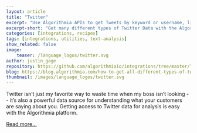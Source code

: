 ```yaml
---
layout: article
title: "Twitter"
excerpt: "Use Algorithmia APIs to get Tweets by keyword or username, list friends & followers"
excerpt-short: "Get many different types of Twitter Data with the Algorithmia API"
categories: [integrations, recipes]
tags: [integrations, utilities, text-analysis]
show_related: false
image:
    teaser: /language_logos/twitter.svg
author: justin_gage
repository: https://github.com/algorithmiaio/integrations/tree/master/Twitter/DataAccess
blog: https://blog.algorithmia.com/how-to-get-all-different-types-of-twitter-data/
thumbnail: /images/language_logos/twitter.svg
---
```


Twitter isn’t just my favorite way to waste time when my boss isn’t looking -- it’s also a powerful data source for understanding what your customers are saying about you. Getting access to Twitter data for analysis is easy with the Algorithmia platform.

[Read more...](https://blog.algorithmia.com/how-to-get-all-different-types-of-twitter-data/)

